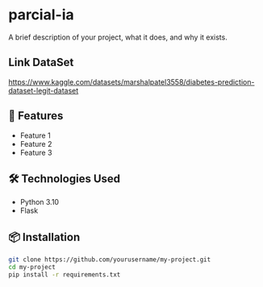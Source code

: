# parcial-ia

A brief description of your project, what it does, and why it exists.

## Link DataSet
https://www.kaggle.com/datasets/marshalpatel3558/diabetes-prediction-dataset-legit-dataset

## 🚀 Features
- Feature 1
- Feature 2
- Feature 3

## 🛠️ Technologies Used
- Python 3.10
- Flask

## 📦 Installation

```bash
git clone https://github.com/yourusername/my-project.git
cd my-project
pip install -r requirements.txt
